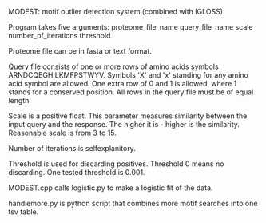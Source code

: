 MODEST: motif outlier detection system (combined with IGLOSS)

Program takes five arguments:
  proteome_file_name 
  query_file_name 
  scale 
  number_of_iterations 
  threshold 

Proteome file can be in fasta or text format.

Query file consists of one or more rows of amino acids symbols ARNDCQEGHILKMFPSTWYV. Symbols 'X' and 'x' standing for any amino acid symbol are allowed.
One extra row of 0 and 1 is allowed, where 1 stands for a conserved position. All rows in the query file must be of equal length.

Scale is a positive float. This parameter measures similarity between the input query and the response. The higher it is - higher is the similarity. Reasonable scale is from 3 to 15.

Number of iterations is selfexplanitory.

Threshold is used for discarding positives. Threshold 0 means no discarding. One tested threshold is 0.001. 

MODEST.cpp calls logistic.py to make a logistic fit of the data.

handlemore.py is python script that combines more motif searches into one tsv table.
